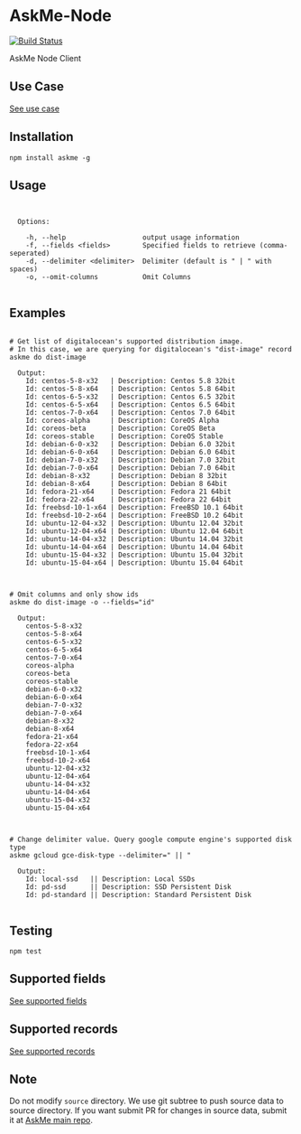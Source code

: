 # AskMe-Node
[![Build Status](https://travis-ci.org/pirsquare/askme-node.svg?branch=master)](https://travis-ci.org/pirsquare/askme-node)

AskMe Node Client

## Use Case
[See use case](https://github.com/pirsquare/askme#use-case)

## Installation

    npm install askme -g

## Usage
```shell


  Options:

    -h, --help                   output usage information
    -f, --fields <fields>        Specified fields to retrieve (comma-seperated)
    -d, --delimiter <delimiter>  Delimiter (default is " | " with spaces)
    -o, --omit-columns           Omit Columns


```

## Examples
```shell

# Get list of digitalocean's supported distribution image.
# In this case, we are querying for digitalocean's "dist-image" record
askme do dist-image

  Output:
    Id: centos-5-8-x32   | Description: Centos 5.8 32bit
    Id: centos-5-8-x64   | Description: Centos 5.8 64bit
    Id: centos-6-5-x32   | Description: Centos 6.5 32bit
    Id: centos-6-5-x64   | Description: Centos 6.5 64bit
    Id: centos-7-0-x64   | Description: Centos 7.0 64bit
    Id: coreos-alpha     | Description: CoreOS Alpha
    Id: coreos-beta      | Description: CoreOS Beta
    Id: coreos-stable    | Description: CoreOS Stable
    Id: debian-6-0-x32   | Description: Debian 6.0 32bit
    Id: debian-6-0-x64   | Description: Debian 6.0 64bit
    Id: debian-7-0-x32   | Description: Debian 7.0 32bit
    Id: debian-7-0-x64   | Description: Debian 7.0 64bit
    Id: debian-8-x32     | Description: Debian 8 32bit
    Id: debian-8-x64     | Description: Debian 8 64bit
    Id: fedora-21-x64    | Description: Fedora 21 64bit
    Id: fedora-22-x64    | Description: Fedora 22 64bit
    Id: freebsd-10-1-x64 | Description: FreeBSD 10.1 64bit
    Id: freebsd-10-2-x64 | Description: FreeBSD 10.2 64bit
    Id: ubuntu-12-04-x32 | Description: Ubuntu 12.04 32bit
    Id: ubuntu-12-04-x64 | Description: Ubuntu 12.04 64bit
    Id: ubuntu-14-04-x32 | Description: Ubuntu 14.04 32bit
    Id: ubuntu-14-04-x64 | Description: Ubuntu 14.04 64bit
    Id: ubuntu-15-04-x32 | Description: Ubuntu 15.04 32bit
    Id: ubuntu-15-04-x64 | Description: Ubuntu 15.04 64bit



# Omit columns and only show ids
askme do dist-image -o --fields="id"

  Output:
	centos-5-8-x32
    centos-5-8-x64
    centos-6-5-x32
    centos-6-5-x64
    centos-7-0-x64
    coreos-alpha
    coreos-beta
    coreos-stable
    debian-6-0-x32
    debian-6-0-x64
    debian-7-0-x32
    debian-7-0-x64
    debian-8-x32
    debian-8-x64
    fedora-21-x64
    fedora-22-x64
    freebsd-10-1-x64
    freebsd-10-2-x64
    ubuntu-12-04-x32
    ubuntu-12-04-x64
    ubuntu-14-04-x32
    ubuntu-14-04-x64
    ubuntu-15-04-x32
    ubuntu-15-04-x64



# Change delimiter value. Query google compute engine's supported disk type
askme gcloud gce-disk-type --delimiter=" || "

  Output:
    Id: local-ssd   || Description: Local SSDs
    Id: pd-ssd      || Description: SSD Persistent Disk
    Id: pd-standard || Description: Standard Persistent Disk


```


## Testing

    npm test


## Supported fields
[See supported fields](https://github.com/pirsquare/askme#supported-fields)


## Supported records
[See supported records](https://github.com/pirsquare/askme#aws)


## Note
Do not modify `source` directory. We use git subtree to push source data to source directory. If you want submit PR for changes in source data, submit it at [AskMe main repo](https://github.com/pirsquare/askme).